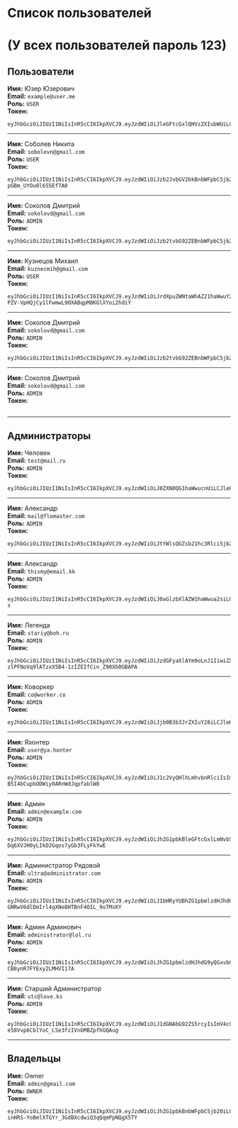 # Список пользователей

# **(У всех пользователей пароль 123)**

## Пользователи

**Имя:** Юзер Юзерович  
**Email:** `example@user.me`  
**Роль:** `USER`  
**Токен:**

```plaintext
eyJhbGciOiJIUzI1NiIsInR5cCI6IkpXVCJ9.eyJzdWIiOiJleGFtcGxlQHVzZXIubWUiLCJleHAiOjQ3NDExNTU0OTR9.SEw125pMd1DlflmYHXJiCTW5ZCgh5z1omCuBCaNhCTU
```

---

**Имя:** Соболев Никита  
**Email:** `sobolevn@gmail.com`  
**Роль:** `USER`  
**Токен:**

```plaintext
eyJhbGciOiJIUzI1NiIsInR5cCI6IkpXVCJ9.eyJzdWIiOiJzb2JvbGV2bkBnbWFpbC5jb20iLCJleHAiOjQ3NDExNTU0OTR9.VKOLyGnWaaxQQ_jDNjPK2z2-pGBm_UYOu0l655Ef7A0
```

---

**Имя:** Соколов Дмитрий  
**Email:** `sokolovd@gmail.com`  
**Роль:** `ADMIN`  
**Токен:**

```plaintext
eyJhbGciOiJIUzI1NiIsInR5cCI6IkpXVCJ9.eyJzdWIiOiJzb2tvbG92ZEBnbWFpbC5jb20iLCJleHAiOjQ3NDExNTU0OTR9.pdHzy42zOYmKyjlrcSeJOu1IRKfX_zIdSMWASFrBwb0
```

---

**Имя:** Кузнецов Михаил  
**Email:** `kuznecmih@gmail.com`  
**Роль:** `USER`  
**Токен:**

```plaintext
eyJhbGciOiJIUzI1NiIsInR5cCI6IkpXVCJ9.eyJzdWIiOiJrdXpuZWNtaWhAZ21haWwuY29tIiwiZXhwIjo0NzQxMTU1NDk0fQ.jzf-PZV-VpHQjCy1lFwmwL9OXABqpM8KGlXYoi2hdiY
```

---

**Имя:** Соколов Дмитрий  
**Email:** `sokolovd@gmail.com`  
**Роль:** `ADMIN`  
**Токен:**

```plaintext
eyJhbGciOiJIUzI1NiIsInR5cCI6IkpXVCJ9.eyJzdWIiOiJzb2tvbG92ZEBnbWFpbC5jb20iLCJleHAiOjQ3NDExNTU0OTR9.pdHzy42zOYmKyjlrcSeJOu1IRKfX_zIdSMWASFrBwb0
```

---

**Имя:** Соколов Дмитрий  
**Email:** `sokolovd@gmail.com`  
**Роль:** `ADMIN`  
**Токен:**

```plaintext
```

---

## Администраторы

**Имя:** Человек  
**Email:** `test@mail.ru`  
**Роль:** `ADMIN`  
**Токен:**

```plaintext
eyJhbGciOiJIUzI1NiIsInR5cCI6IkpXVCJ9.eyJzdWIiOiJ0ZXN0QG1haWwucnUiLCJleHAiOjQxMDI0MzMwNjB9.xVMTZgHTRoglTBtB2ZE7ppUXbXvkY1LIXj0ECo9YBsA
```

---

**Имя:** Александр  
**Email:** `mail@flomaster.com`  
**Роль:** `ADMIN`  
**Токен:**

```plaintext
eyJhbGciOiJIUzI1NiIsInR5cCI6IkpXVCJ9.eyJzdWIiOiJtYWlsQGZsb21hc3Rlci5jb20iLCJleHAiOjQxMDI0MzMwNjB9.SIopBDKZkuamsiTlUF0hdAV22wcIJnEnh76lLFafXJA
```

---

**Имя:** Александр  
**Email:** `thismy@email.kk`  
**Роль:** `ADMIN`  
**Токен:**

```plaintext
eyJhbGciOiJIUzI1NiIsInR5cCI6IkpXVCJ9.eyJzdWIiOiJ0aGlzbXlAZW1haWwua2siLCJleHAiOjQxMDI0MzMwNjB9.zzROjbGXPGRCtpSN7oLu3r6vazAI9oFwNgSdx9by7-s
```

---

**Имя:** Легенда  
**Email:** `stariy@boh.ru`  
**Роль:** `ADMIN`  
**Токен:**

```plaintext
eyJhbGciOiJIUzI1NiIsInR5cCI6IkpXVCJ9.eyJzdWIiOiJzdGFyaXlAYm9oLnJ1IiwiZXhwIjo0MTAyNDMzMDYwfQ.k-zlPFNoVq9lATzxX5B4-1zIZEIfCin_Z90Xb0GBAPA
```

---

**Имя:** Коворкер  
**Email:** `co@worker.co`  
**Роль:** `ADMIN`  
**Токен:**

```plaintext
eyJhbGciOiJIUzI1NiIsInR5cCI6IkpXVCJ9.eyJzdWIiOiJjb0B3b3JrZXIuY28iLCJleHAiOjQxMDI0MzMwNjB9.i3NGCIc2ClOKxLYQHQzou00E3_PRVfEPyPmlQ3Jav20
```

---

**Имя:** Яхонтер  
**Email:** `user@ya.honter`  
**Роль:** `ADMIN`  
**Токен:**

```plaintext
eyJhbGciOiJIUzI1NiIsInR5cCI6IkpXVCJ9.eyJzdWIiOiJ1c2VyQHlhLmhvbnRlciIsImV4cCI6NDEwMjQzMzA2MH0.2OuVYmnZZ8lHg-B5I4bCupbODWiy0ARnWdJqpfablW8
```

---

**Имя:** Админ  
**Email:** `admin@example.com`  
**Роль:** `ADMIN`  
**Токен:**

```plaintext
eyJhbGciOiJIUzI1NiIsInR5cCI6IkpXVCJ9.eyJzdWIiOiJhZG1pbkBleGFtcGxlLmNvbSIsImV4cCI6NDEwMjQzMzA2MH0.2rwk0ruNVWc-Dq6XVJH0yLIkD2Gqos7yGb3FLyFkYwE
```

---

**Имя:** Администратор Рядовой  
**Email:** `ultra@administrator.com`  
**Роль:** `ADMIN`  
**Токен:**

```plaintext
eyJhbGciOiJIUzI1NiIsInR5cCI6IkpXVCJ9.eyJzdWIiOiJ1bHRyYUBhZG1pbmlzdHJhdG9yLmNvbSIsImV4cCI6NDEwMjQzMzA2MH0.lQpXgD-GNRwV6dlDmIrl4qXNe8HTBnF4OIL_9oTMsKY
```

---

**Имя:** Админ Админович  
**Email:** `administrator@lol.ru`  
**Роль:** `ADMIN`  
**Токен:**

```plaintext
eyJhbGciOiJIUzI1NiIsInR5cCI6IkpXVCJ9.eyJzdWIiOiJhZG1pbmlzdHJhdG9yQGxvbC5ydSIsImV4cCI6NDEwMjQzMzA2MH0.yqHV81G1oJ1RIXsDIX0zN-CB8ynR7FYExy2LMHVI17A
```

---

**Имя:** Старший Администратор  
**Email:** `utc@love.ks`  
**Роль:** `ADMIN`  
**Токен:**

```plaintext
eyJhbGciOiJIUzI1NiIsInR5cCI6IkpXVCJ9.eyJzdWIiOiJ1dGNAbG92ZS5rcyIsImV4cCI6NDEwMjQzMzA2MH0.VaT3BcD-e58Vvp6CblYoC_LSe3fzIVnbMBZpfhGQAug
```

---

## Владельцы

**Имя:** Owner  
**Email:** `admin@gmail.com`  
**Роль:** `OWNER`  
**Токен:**

```plaintext
eyJhbGciOiJIUzI1NiIsInR5cCI6IkpXVCJ9.eyJzdWIiOiJhZG1pbkBnbWFpbC5jb20iLCJleHAiOjQxMDI0MzMwNjB9.x-inHRS-YoBmlXTGYr_3GdBXcdwiQ3qQqmPpNQgX5TY
```
